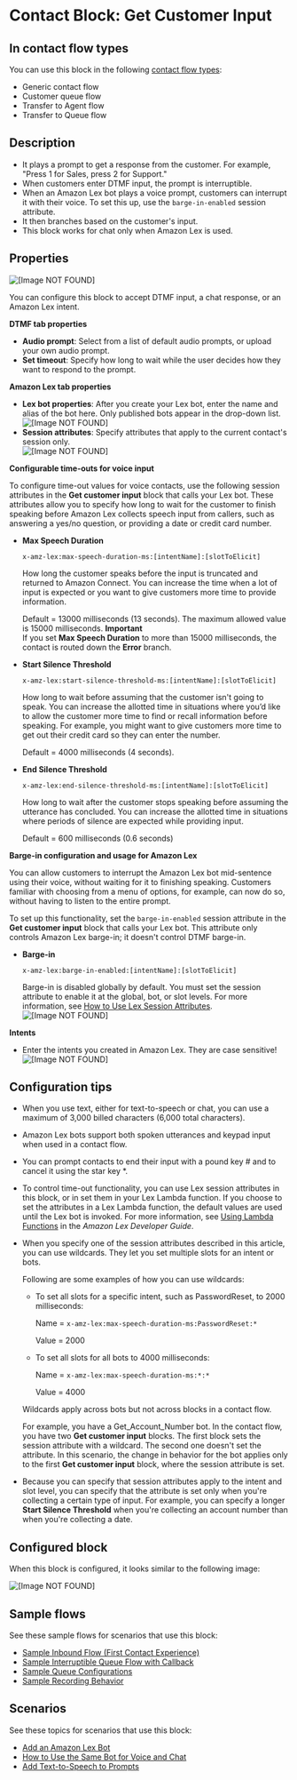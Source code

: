 # Contact Block: Get Customer Input<a name="get-customer-input"></a>

## In contact flow types<a name="get-customer-input-types"></a>

You can use this block in the following [contact flow types](create-contact-flow.md#contact-flow-types):
+ Generic contact flow
+ Customer queue flow
+ Transfer to Agent flow
+ Transfer to Queue flow

## Description<a name="get-customer-input-description"></a>
+ It plays a prompt to get a response from the customer\. For example, "Press 1 for Sales, press 2 for Support\." 
+ When customers enter DTMF input, the prompt is interruptible\. 
+ When an Amazon Lex bot plays a voice prompt, customers can interrupt it with their voice\. To set this up, use the `barge-in-enabled` session attribute\.
+ It then branches based on the customer's input\.
+ This block works for chat only when Amazon Lex is used\.

## Properties<a name="get-customer-input-properties"></a>

![\[Image NOT FOUND\]](http://docs.aws.amazon.com/connect/latest/adminguide/images/get-customer-input.png)

You can configure this block to accept DTMF input, a chat response, or an Amazon Lex intent\.

**DTMF tab properties**
+ **Audio prompt**: Select from a list of default audio prompts, or upload your own audio prompt\. 
+ **Set timeout**: Specify how long to wait while the user decides how they want to respond to the prompt\.

**Amazon Lex tab properties**
+ **Lex bot properties**: After you create your Lex bot, enter the name and alias of the bot here\. Only published bots appear in the drop\-down list\.  
![\[Image NOT FOUND\]](http://docs.aws.amazon.com/connect/latest/adminguide/images/get-customer-input-properties2.png)
+ **Session attributes**: Specify attributes that apply to the current contact's session only\.   
![\[Image NOT FOUND\]](http://docs.aws.amazon.com/connect/latest/adminguide/images/get-customer-input-properties3.png)

**Configurable time\-outs for voice input**

To configure time\-out values for voice contacts, use the following session attributes in the **Get customer input** block that calls your Lex bot\. These attributes allow you to specify how long to wait for the customer to finish speaking before Amazon Lex collects speech input from callers, such as answering a yes/no question, or providing a date or credit card number\. 
+ **Max Speech Duration**

  `x-amz-lex:max-speech-duration-ms:[intentName]:[slotToElicit]`

  How long the customer speaks before the input is truncated and returned to Amazon Connect\. You can increase the time when a lot of input is expected or you want to give customers more time to provide information\. 

  Default = 13000 milliseconds \(13 seconds\)\. The maximum allowed value is 15000 milliseconds\. 
**Important**  
If you set **Max Speech Duration** to more than 15000 milliseconds, the contact is routed down the **Error** branch\. 
+ **Start Silence Threshold**

   `x-amz-lex:start-silence-threshold-ms:[intentName]:[slotToElicit]`

  How long to wait before assuming that the customer isn't going to speak\. You can increase the allotted time in situations where you’d like to allow the customer more time to find or recall information before speaking\. For example, you might want to give customers more time to get out their credit card so they can enter the number\. 

  Default = 4000 milliseconds \(4 seconds\)\.
+ **End Silence Threshold**

  `x-amz-lex:end-silence-threshold-ms:[intentName]:[slotToElicit]` 

  How long to wait after the customer stops speaking before assuming the utterance has concluded\. You can increase the allotted time in situations where periods of silence are expected while providing input\. 

  Default = 600 milliseconds \(0\.6 seconds\)

 **Barge\-in configuration and usage for Amazon Lex**

You can allow customers to interrupt the Amazon Lex bot mid\-sentence using their voice, without waiting for it to finishing speaking\. Customers familiar with choosing from a menu of options, for example, can now do so, without having to listen to the entire prompt\.

To set up this functionality, set the `barge-in-enabled` session attribute in the **Get customer input** block that calls your Lex bot\. This attribute only controls Amazon Lex barge\-in; it doesn't control DTMF barge\-in\. 
+ **Barge\-in**

  `x-amz-lex:barge-in-enabled:[intentName]:[slotToElicit]`

  Barge\-in is disabled globally by default\. You must set the session attribute to enable it at the global, bot, or slot levels\. For more information, see [How to Use Lex Session Attributes](how-to-use-session-attributes.md)\.  
![\[Image NOT FOUND\]](http://docs.aws.amazon.com/connect/latest/adminguide/images/barge-in-session-attribute.png)

**Intents**
+ Enter the intents you created in Amazon Lex\. They are case sensitive\!  
![\[Image NOT FOUND\]](http://docs.aws.amazon.com/connect/latest/adminguide/images/tutorial1-configure-get-customer-input3.png)

## Configuration tips<a name="get-customer-input-tips"></a>
+ When you use text, either for text\-to\-speech or chat, you can use a maximum of 3,000 billed characters \(6,000 total characters\)\.
+ Amazon Lex bots support both spoken utterances and keypad input when used in a contact flow\.
+ You can prompt contacts to end their input with a pound key \# and to cancel it using the star key \*\. 
+ To control time\-out  functionality, you can use Lex session attributes in this block, or in set them in your Lex Lambda function\. If you choose to set the attributes in a Lex Lambda function, the default values are used until the Lex bot is invoked\. For more information, see [Using Lambda Functions](https://docs.aws.amazon.com/lex/latest/dg/using-lambda.html) in the *Amazon Lex Developer Guide*\. 
+ When you specify one of the session attributes described in this article, you can use wildcards\. They let you set multiple slots for an intent or bots\.

  Following are some examples of how you can use wildcards:
  + To set all slots for a specific intent, such as PasswordReset, to 2000 milliseconds:

    Name = `x-amz-lex:max-speech-duration-ms:PasswordReset:*`

    Value = 2000
  + To set all slots for all bots to 4000 milliseconds: 

    Name = `x-amz-lex:max-speech-duration-ms:*:*`

    Value = 4000

  Wildcards apply across bots but not across blocks in a contact flow\. 

  For example, you have a Get\_Account\_Number bot\. In the contact flow, you have two **Get customer input** blocks\. The first block sets the session attribute with a wildcard\. The second one doesn't set the attribute\. In this scenario, the change in behavior for the bot applies only to the first **Get customer input** block, where the session attribute is set\. 
+ Because you can specify that session attributes apply to the intent and slot level, you can specify that the attribute is set only when you're collecting a certain type of input\. For example, you can specify a longer **Start Silence Threshold** when you're collecting an account number than when you're collecting a date\. 

## Configured block<a name="get-customer-input-configured"></a>

When this block is configured, it looks similar to the following image:

![\[Image NOT FOUND\]](http://docs.aws.amazon.com/connect/latest/adminguide/images/get-customer-input-configured.png)

## Sample flows<a name="get-customer-input-samples"></a>

See these sample flows for scenarios that use this block:
+ [Sample Inbound Flow \(First Contact Experience\)](sample-inbound-flow.md)
+ [Sample Interruptible Queue Flow with Callback](sample-interruptible-queue.md) 
+ [Sample Queue Configurations](sample-queue-configurations.md) 
+ [Sample Recording Behavior](sample-recording-behavior.md) 

## Scenarios<a name="get-customer-input-scenarios"></a>

See these topics for scenarios that use this block:
+ [Add an Amazon Lex Bot](amazon-lex.md)
+ [How to Use the Same Bot for Voice and Chat](one-bot-voice-chat.md)
+ [Add Text\-to\-Speech to Prompts](text-to-speech.md)